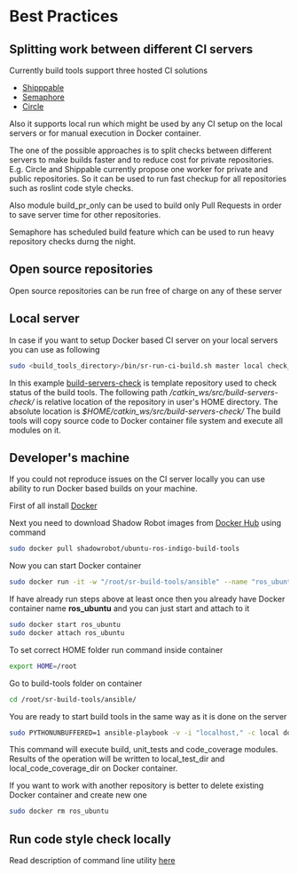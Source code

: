 # Best Practices

## Splitting work between different CI servers

Currently build tools support three hosted CI solutions 

  * [Shipppable](https://www.shippable.com)
  * [Semaphore](https://semaphoreci.com)
  * [Circle](https://circleci.com)
 
Also it supports local run which might be used by any CI setup on the local servers or for manual execution in Docker container.

The one of the possible approaches is to split checks between different servers to make builds faster and to reduce cost for private repositories.
E.g. Circle and Shippable currently propose one worker for private and public repositories.
So it can be used to run fast checkup for all repositories such as roslint code style checks.

Also module build_pr_only can be used to build only Pull Requests in order to save server time for other repositories.

Semaphore has scheduled build feature which can be used to run heavy repository checks durng the night.

## Open source repositories

Open source repositories can be run free of charge on any of these server  

## Local server

In case if you want to setup Docker based CI server on your local servers you can use as following

```bash
sudo <build_tools_directory>/bin/sr-run-ci-build.sh master local check_cache,build /catkin_ws/src/build-servers-check/
```
In this example [build-servers-check](https://github.com/shadow-robot/build-servers-check) is template repository used to check status of the build tools.
The following path */catkin_ws/src/build-servers-check/* is relative location of the repository in user's HOME directory.
The absolute location is *$HOME/catkin_ws/src/build-servers-check/*
The build tools will copy source code to Docker container file system and execute all modules on it.

## Developer's machine

If you could not reproduce issues on the CI server locally you can use ability to run Docker based builds on your machine.

First of all install [Docker](https://www.docker.com/)

Next you need to download Shadow Robot images from [Docker Hub](https://hub.docker.com/r/shadowrobot/ubuntu-ros-indigo-build-tools/) using command

```bash
sudo docker pull shadowrobot/ubuntu-ros-indigo-build-tools
```

Now you can start Docker container

```bash
sudo docker run -it -w "/root/sr-build-tools/ansible" --name "ros_ubuntu" -v $HOME:/host:rw "shadowrobot/ubuntu-ros-indigo-build-tools" bash
```

If have already run steps above at least once then you already have Docker container name **ros_ubuntu** and you can just start and attach to it

```bash
sudo docker start ros_ubuntu
sudo docker attach ros_ubuntu
```

To set correct HOME folder run command inside container

```bash
export HOME=/root
```

Go to build-tools folder on container

```bash
cd /root/sr-build-tools/ansible/
```

You are ready to start build tools in the same way as it is done on the server

```bash
sudo PYTHONUNBUFFERED=1 ansible-playbook -v -i "localhost," -c local docker_site.yml --tags "local,check_cache,code_coverage" -e "local_repo_dir=/host/catkin_ws/src/build-servers-check/ local_test_dir=/root/workspace/test_results local_code_coverage_dir=/root/workspace/coverage_results"
```

This command will execute build, unit_tests and code_coverage modules.
Results of the operation will be written to local_test_dir and local_code_coverage_dir on Docker container.

If you want to work with another repository is better to delete existing Docker container and create new one

```bash
sudo docker rm ros_ubuntu
```

## Run code style check locally

Read description of command line utility [here](/bin/README.md)

